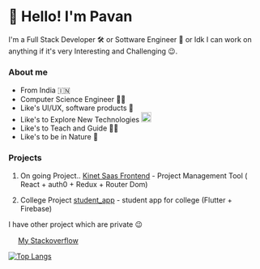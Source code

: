 # 👋 Hello! I'm Pavan

I'm a Full Stack Developer 🛠️ or Sottware Engineer 🔧 or Idk I can work on anything if it's very Interesting and Challenging 😉.

### About me
- From India 🇮🇳 <img src="https://emojis.slackmojis.com/emojis/images/1622685103/43065/india.png?1622685103" width="15" />
- Computer Science Engineer 👨‍🎓
- Like's UI/UX, software products 🎨
- Like's to Explore New Technologies <img src="https://emojis.slackmojis.com/emojis/images/1643514165/1263/terminal.png?1643514165" width="20"/>
- Like's to Teach and Guide 👨‍🏫
- Like's to be in Nature 💚

### Projects

1. On going Project.. [Kinet Saas Frontend](https://github.com/pavankumar-v/kinet_saas_frontend) - Project Management Tool ( React + auth0 + Redux + Router Dom)

2. College Project [student_app](https://github.com/pavankumar-v/Student_app) - student app for college (Flutter + Firebase)

I have other project which are private 😉

 <img src="https://emojis.slackmojis.com/emojis/images/1643514084/405/stackoverflow.png?1643514084" width="15"/> [My Stackoverflow](https://stackoverflow.com/users/15915143/pavan-kumar-v)

<!-- Primary Skills

`Ruby on Rails`, `javascript`, `React`, `Typescript`, `Figma tool`

`Node js`, `Auth0 Integration`, `API Integrations`, `MySQL`, `Databse Schema Design`,

`OOP`, `Design Patterns`, `Data Structures`


<!--  [![Pavan's GitHub stats](https://github-readme-stats.vercel.app/api?username=PavanKumar-V&theme=gotham&show_icons=true)](https://github.com/pavankumar-v/github-readme-stats)

<!--  -->
[![Top Langs](https://github-readme-stats.vercel.app/api/top-langs/?username=pavankumar-v&layout=compact)](https://github.com/vidhi499/github-readme-stats)

